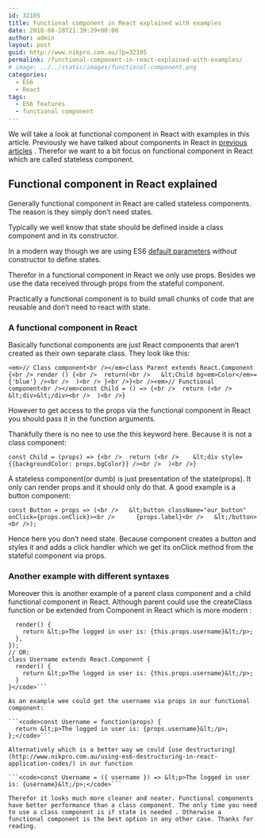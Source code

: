```yaml
---
id: 32105
title: Functional component in React explained with examples
date: 2018-08-28T21:39:29+00:00
author: admin
layout: post
guid: http://www.nikpro.com.au/?p=32105
permalink: /functional-component-in-react-explained-with-examples/
# image: ../../static/images/functional-component.png
categories:
  - ES6
  - React
tags:
  - ES6 features
  - functional component
---
```

We will take a look at functional component in React with examples in this article. Previously we have talked about components in React in [previous](http://www.nikpro.com.au/react-component-building-blocks-simple-explanation-part-1/) [articles](http://www.nikpro.com.au/more-on-react-components-with-examples/) . Therefor we want to a bit focus on functional component in React which are called stateless component.

## Functional component in React explained

Generally functional component in React are called stateless components. The reason is they simply don&#8217;t need states. 

Typically we well know that state should be defined inside a class component and in its constructor.

In a modern way though we are using ES6 [default parameters](http://www.nikpro.com.au/default-parameters-in-javascript-es6-explained/) without constructor to define states. 

Therefor in a functional component in React we only use props. Besides we use the data received through props from the stateful component.

Practically a functional component is to build small chunks of code that are reusable and don&#8217;t need to react with state. 

### A functional component in React

Basically functional components are just React components that aren’t created as their own separate class. They look like this:

```<em>// Class component<br /></em>class Parent extends React.Component {<br /> render () {<br />  return(<br />   &lt;Child bg<em>Color</em>={'blue'} /><br />  )<br /> }<br />}<br /><em>// Functional component<br /></em>const Child = () => {<br />  return (<br />    &lt;div>&lt;/div><br />  )<br />}```

However to get access to the props via the functional component in React you should pass it in the function arguments. 

Thankfully there is no nee to use the this keyword here. Because it is not a class component:

```const Child = (props) => {<br />  return (<br />    &lt;div style={{backgroundColor: props.bgColor}} /><br />  )<br />}```

A stateless component(or dumb) is just presentation of the state(props). It only can render props and it should only do that. A good example is a button component: 

```const Button = props => (<br />   &lt;button className="our_button" onClick={props.onClick}><br />      {props.label}<br />   &lt;/button><br />);```

Hence here you don&#8217;t need state. Because component creates a button and styles it and adds a click handler which we get its onClick method from the stateful component via props.

### Another example with different syntaxes

Moreover this is another example of a parent class component and a child functional component in React. Although parent could use the createClass function or be extended from Component in React which is more modern :

```<code>const Username = React.createClass({
  render() {
    return &lt;p>The logged in user is: {this.props.username}&lt;/p>;
  },
});
// OR:
class Username extends React.Component {
  render() {
    return &lt;p>The logged in user is: {this.props.username}&lt;/p>;
  }
}</code>```

As an example wee could get the username via props in our functional component:

```<code>const Username = function(props) {
  return &lt;p>The logged in user is: {props.username}&lt;/p>;
};</code>```

Alternatively which is a better way we could [use destructuring](http://www.nikpro.com.au/using-es6-destructuring-in-react-application-codes/) in our function

```<code>const Username = ({ username }) => &lt;p>The logged in user is: {username}&lt;/p>;</code>```

Therefor it looks much more cleaner and neater. Functional components have better performance than a class component. The only time you need to use a class component is if state is needed . Otherwise a functional component is the best option in any other case. Thanks for reading.